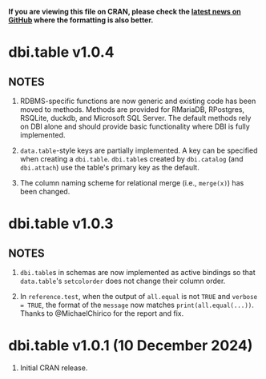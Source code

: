 **If you are viewing this file on CRAN, please check the [latest news on GitHub](https://github.com/kjellpk/dbi.table/blob/master/NEWS.md) where the formatting is also better.**


# dbi.table v1.0.4

## NOTES

1. RDBMS-specific functions are now generic and existing code has been moved to methods. Methods are provided for RMariaDB, RPostgres, RSQLite, duckdb, and Microsoft SQL Server. The default methods rely on DBI alone and should provide basic functionality where DBI is fully implemented.

2. `data.table`-style keys are partially implemented. A key can be specified when creating a `dbi.table`. `dbi.table`s created by `dbi.catalog` (and `dbi.attach`) use the table's primary key as the default.

3. The column naming scheme for relational merge (i.e., `merge(x)`) has been changed.


# dbi.table v1.0.3

## NOTES

1. `dbi.table`s in schemas are now implemented as active bindings so that `data.table`'s `setcolorder` does not change their column order.

2. In `reference.test`, when the output of `all.equal` is not `TRUE` and `verbose = TRUE`, the format of the `message` now matches `print(all.equal(...))`. Thanks to @MichaelChirico for the report and fix.


# dbi.table v1.0.1 (10 December 2024)

1. Initial CRAN release.
